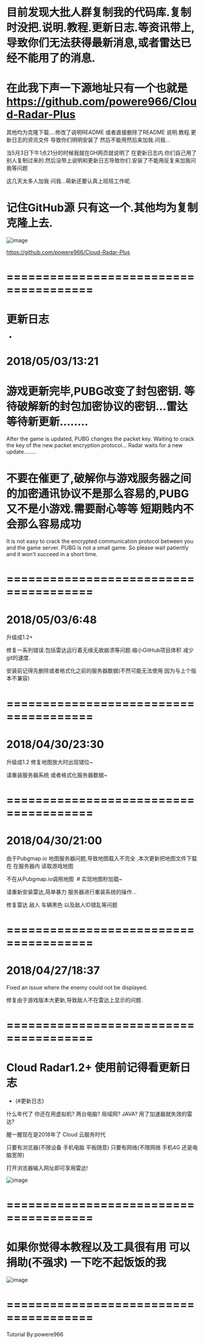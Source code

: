 
# 目前发现大批人群复制我的代码库.复制时没把.说明.教程.更新日志.等资讯带上,导致你们无法获得最新消息,或者雷达已经不能用了的消息.
# 在此我下声一下源地址只有一个也就是 https://github.com/powere966/Cloud-Radar-Plus

其他均为克隆下载....修改了说明README 或者直接删除了README 说明.教程.更新日志的资讯文件 导致你们明明安装了 然后不能用然后来加我.问我...

当5月3日下午1点21分的时候我就在GH网页就说明了 在更新日志内.你们自己用了别人复制过来的.然后没带上说明和更新日志导致你们.安装了不能用反复来加我问我等问题

这几天太多人加我 问我...萌新还要认真上班班工作呢.

# 记住GitHub源 只有这一个.其他均为复制克隆上去.
![image](https://github.com/powere966/Cloud-Radar-Plus/blob/master/static/assets/2.jpg)

https://github.com/powere966/Cloud-Radar-Plus
# ======================================
# 更新日志
-  

# 2018/05/03/13:21
# 游戏更新完毕,PUBG改变了封包密钥. 等待破解新的封包加密协议的密钥...雷达等待新更新........

After the game is updated, PUBG changes the packet key. Waiting to crack the key of the new packet encryption protocol... Radar waits for a new update........


# 不要在催更了,破解你与游戏服务器之间的加密通讯协议不是那么容易的,PUBG又不是小游戏.需要耐心等等 短期贱内不会那么容易成功
It is not easy to crack the encrypted communication protocol between you and the game server. PUBG is not a small game. So please wait patiently and it won't succeed in a short time.
# ======================================
# 2018/05/03/6:48
升级成1.2+

修复一系列错误.包括雷达运行着无缘无故崩溃等问题.缩小GitHub项目体积 减少git的速度.

安装前记得先删除或者格式化之前的服务器数据(不然可能无法使用 因为与上个版本不兼容)
# ======================================
# 2018/04/30/23:30
 升级成1.2  修复地图放大时出现错位~
 
 请重装服务器系统 或者格式化服务器数据~
# ======================================
# 2018/04/30/21:00
由于Pubgmap.io 地图服务器问题,导致地图载入不完全 ,本次更新把地图文件下载在 在服务器内 读取游戏地图

不在从Pubgmap.io调用地图  # 实现地图秒加载~ 

请重新安装雷达,简单暴力 服务器进行重装系统的操作...

修复雷达 敌人 车辆黑色 以及敌人ID错乱等问题
 # ======================================
# 2018/04/27/18:37

Fixed an issue where the enemy could not be displayed.

修复由于游戏版本大更新,导致敌人不在雷达上显示的问题.

# ======================================

#  Cloud Radar1.2+ 使用前记得看更新日志
- (#更新日志) 


什么年代了 你还在用虚拟机? 两台电脑? 局域网? JAVA? 用了加速器就失效的雷达?

醒一醒现在是2018年了 Cloud 云服务时代  

只要有浏览器(不限设备 手机电脑 平板随意) 只要有网络(不限网络 手机4G 还是电脑宽带)

打开浏览器输入网址即可享用雷达!

![image](https://github.com/XiaohuaCN/Cloud-Radar-Plus/blob/master/static/assets/1.png)

# ======================================
# 如果你觉得本教程以及工具很有用  可以捐助(不强求) 一下吃不起饭饭的我

![image](https://github.com/XiaohuaCN/Cloud-Radar-Plus/blob/master/static/assets/1.jpg)

# ======================================
Tutorial By:powere966
